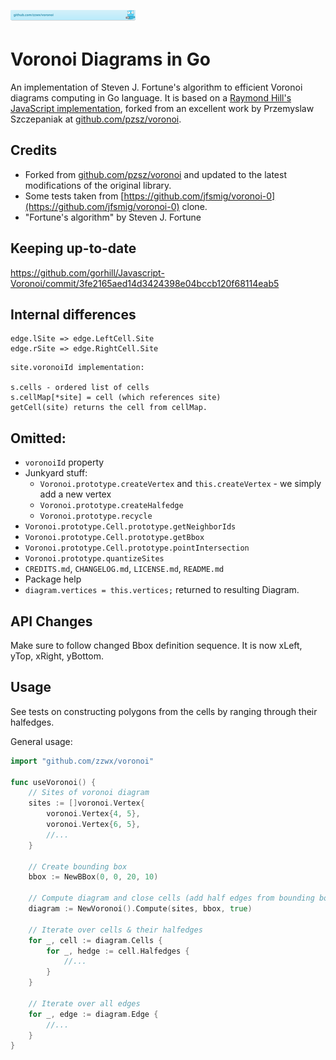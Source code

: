 [![github.com/zzwx/voronoi](doc/gobadge.svg)](https://pkg.go.dev/github.com/zzwx/voronoi)

# Voronoi Diagrams in Go

An implementation of Steven J. Fortune's algorithm to efficient Voronoi diagrams computing in Go language.
It is based on a [Raymond Hill's JavaScript implementation](https://github.com/gorhill/Javascript-Voronoi),
forked from an excellent work by Przemyslaw Szczepaniak at [github.com/pzsz/voronoi](github.com/pzsz/voronoi).

## Credits

* Forked from [github.com/pzsz/voronoi](github.com/pzsz/voronoi) and updated to the latest modifications of the original library.
* Some tests taken from [https://github.com/jfsmig/voronoi-0](https://github.com/jfsmig/voronoi-0) clone. 
* "Fortune's algorithm" by Steven J. Fortune

## Keeping up-to-date

https://github.com/gorhill/Javascript-Voronoi/commit/3fe2165aed14d3424398e04bccb120f68114eab5

## Internal differences

```
edge.lSite => edge.LeftCell.Site
edge.rSite => edge.RightCell.Site
```

```
site.voronoiId implementation:

s.cells - ordered list of cells
s.cellMap[*site] = cell (which references site)
getCell(site) returns the cell from cellMap.
``` 

## Omitted:

* `voronoiId` property
* Junkyard stuff:
  * `Voronoi.prototype.createVertex` and `this.createVertex` - we simply add a new vertex
  * `Voronoi.prototype.createHalfedge`
  * `Voronoi.prototype.recycle`
* `Voronoi.prototype.Cell.prototype.getNeighborIds`
* `Voronoi.prototype.Cell.prototype.getBbox`
* `Voronoi.prototype.Cell.prototype.pointIntersection`
* `Voronoi.prototype.quantizeSites`  
* `CREDITS.md`, `CHANGELOG.md`, `LICENSE.md`, `README.md`
* Package help
* `diagram.vertices = this.vertices;` returned to resulting Diagram.

## API Changes

Make sure to follow changed Bbox definition sequence. It is now xLeft, yTop, xRight, yBottom. 

## Usage

See tests on constructing polygons from the cells by ranging through their halfedges. 

General usage:

```go
import "github.com/zzwx/voronoi"

func useVoronoi() {
	// Sites of voronoi diagram
	sites := []voronoi.Vertex{
		voronoi.Vertex{4, 5},
		voronoi.Vertex{6, 5},
		//...
	}

	// Create bounding box
	bbox := NewBBox(0, 0, 20, 10)

	// Compute diagram and close cells (add half edges from bounding box)
	diagram := NewVoronoi().Compute(sites, bbox, true)

	// Iterate over cells & their halfedges
	for _, cell := diagram.Cells {
		for _, hedge := cell.Halfedges {
			//...
		}	
	}

	// Iterate over all edges
	for _, edge := diagram.Edge {
		//...
	}
}
```
